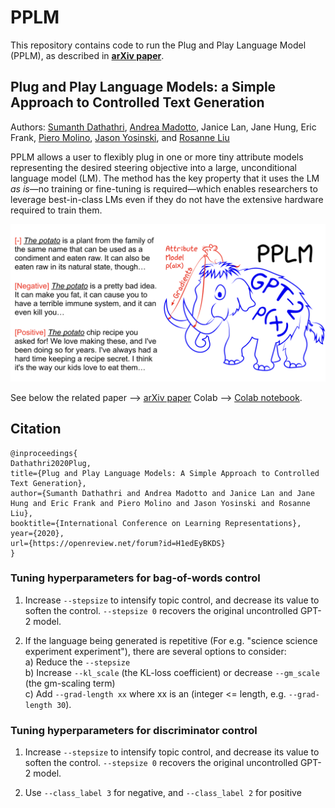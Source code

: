 # PPLM

This repository contains code to run the Plug and Play Language Model (PPLM), as described in **[arXiv paper](https://arxiv.org/abs/1912.02164)**.

## Plug and Play Language Models: a Simple Approach to Controlled Text Generation
Authors: [Sumanth Dathathri](https://dathath.github.io/), [Andrea Madotto](https://andreamad8.github.io/), Janice Lan, Jane Hung, Eric Frank, [Piero Molino](https://w4nderlu.st/), [Jason Yosinski](http://yosinski.com/), and [Rosanne Liu](http://www.rosanneliu.com/)

PPLM allows a user to flexibly plug in one or more tiny attribute models representing the desired steering objective into a large, unconditional language model (LM). The method has the key property that it uses the LM _as is_—no training or fine-tuning is required—which enables researchers to leverage best-in-class LMs even if they do not have the extensive hardware required to train them.

![header image](./imgs/headfigure.png)

See below the related 
paper --> [arXiv paper](https://arxiv.org/abs/1912.02164)
Colab --> [Colab notebook](https://drive.google.com/file/d/1Z3yJ5cYDlGgRcalzXFR84L9Ivz27xyyz/view?usp=sharing).

## Citation
```
@inproceedings{
Dathathri2020Plug,
title={Plug and Play Language Models: A Simple Approach to Controlled Text Generation},
author={Sumanth Dathathri and Andrea Madotto and Janice Lan and Jane Hung and Eric Frank and Piero Molino and Jason Yosinski and Rosanne Liu},
booktitle={International Conference on Learning Representations},
year={2020},
url={https://openreview.net/forum?id=H1edEyBKDS}
}
```
### Tuning hyperparameters for bag-of-words control

1. Increase `--stepsize` to intensify topic control, and decrease its value to soften the control. `--stepsize 0` recovers the original uncontrolled GPT-2 model. 

2. If the language being generated is repetitive (For e.g. "science science experiment experiment"), there are several options to consider: </br>
	a) Reduce the `--stepsize` </br>
	b) Increase `--kl_scale` (the KL-loss coefficient) or decrease `--gm_scale` (the gm-scaling term) </br>
	c) Add `--grad-length xx` where xx is an (integer <= length, e.g. `--grad-length 30`).</br>

### Tuning hyperparameters for discriminator control

1. Increase `--stepsize` to intensify topic control, and decrease its value to soften the control. `--stepsize 0` recovers the original uncontrolled GPT-2 model. 

2. Use `--class_label 3` for negative, and `--class_label 2` for positive


